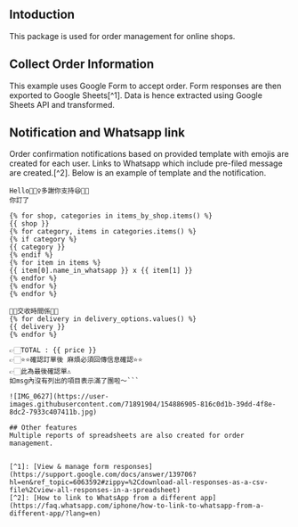 ## Intoduction
This package is used for order management for online shops.

## Collect Order Information
This example uses Google Form to accept order. Form responses are then exported to Google Sheets[^1]. Data is hence extracted using Google Sheets API and transformed.

## Notification and Whatsapp link
Order confirmation notifications based on provided template with emojis are created for each user. Links to Whatsapp which include pre-filed message are created.[^2]. Below is an example of template and the notification.

```👉🏽FOODPIGPI 貝果訂單確認單🥯
Hello🙋🏻‍♀️多謝你支持😆🤍🤍
你訂了

{% for shop, categories in items_by_shop.items() %}
{{ shop }}
{% for category, items in categories.items() %}
{% if category %}
{{ category }}
{% endif %}
{% for item in items %}
{{ item[0].name_in_whatsapp }} x {{ item[1] }}
{% endfor %}
{% endfor %}
{% endfor %}

🏃🏽交收時間係🏃🏽
{% for delivery in delivery_options.values() %}
{{ delivery }}
{% endfor %}

👉🏻TOTAL : {{ price }}
👉🏻⭐⭐確認訂單後 麻煩必須回傳信息確認⭐⭐
👉🏻此為最後確認單⚠️
如msg內沒有列出的項目表示滿了團啦～```

![IMG_0627](https://user-images.githubusercontent.com/71891904/154886905-816c0d1b-39dd-4f8e-8dc2-7933c407411b.jpg)

## Other features
Multiple reports of spreadsheets are also created for order management.


[^1]: [View & manage form responses](https://support.google.com/docs/answer/139706?hl=en&ref_topic=6063592#zippy=%2Cdownload-all-responses-as-a-csv-file%2Cview-all-responses-in-a-spreadsheet)
[^2]: [How to link to WhatsApp from a different app](https://faq.whatsapp.com/iphone/how-to-link-to-whatsapp-from-a-different-app/?lang=en)
